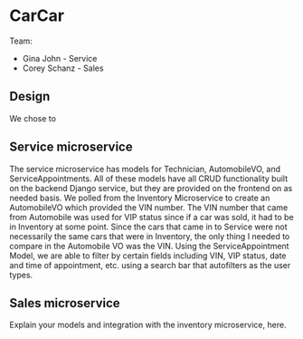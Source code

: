 # CarCar

Team:

* Gina John - Service
* Corey Schanz - Sales

## Design

We chose to

## Service microservice

The service microservice has models for Technician, AutomobileVO, and ServiceAppointments. All of these models have all CRUD functionality built on the backend Django service, but they are provided on the frontend on as needed basis. We polled from the Inventory Microservice to create an AutomobileVO which provided the VIN number. The VIN number that came from Automobile was used for VIP status since if a car was sold, it had to be in Inventory at some point. Since the cars that came in to Service were not necessarily the same cars that were in Inventory, the only thing I needed to compare in the Automobile VO was the VIN. Using the ServiceAppointment Model, we are able to filter by certain fields including VIN, VIP status, date and time of appointment, etc. using a search bar that autofilters as the user types.

## Sales microservice

Explain your models and integration with the inventory
microservice, here.

